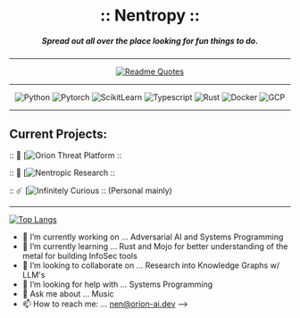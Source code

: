 <div align="center">

# :: Nentropy ::
##### Spread out all over the place looking for fun things to do.

----------

<a href="https://github.com/piyushsuthar/github-readme-quotes&border=true&theme=algolia">
  <img src="https://quotes-github-readme.vercel.app/api?type=horizontal&theme=dark" alt="Readme Quotes">
</a>

</div>



-----------------------------

<div align="center">
  <img src="https://img.shields.io/badge/python-3670A0?style=for-the-badge&logo=python&logoColor=ffdd54" alt="Python"/>
  <img src="https://img.shields.io/badge/pytorch-%23EE4C2C.svg?style=for-the-badge&logo=pytorch&logoColor=white" alt="Pytorch"/>
  <img src="https://img.shields.io/badge/scikit--learn-F7931E?style=for-the-badge&logo=scikit-learn&logoColor=white" alt="ScikitLearn"/>
  <img src="https://img.shields.io/badge/typescript-007ACC?style=for-the-badge&logo=typescript&logoColor=white" alt="Typescript"/>
  <img src="https://img.shields.io/badge/rust-000000?style=for-the-badge&logo=rust&logoColor=white" alt="Rust"/>
  <img src="https://img.shields.io/badge/docker-%230db7ed.svg?style=for-the-badge&logo=docker&logoColor=white" alt="Docker"/>
  <img src="https://img.shields.io/badge/Google%20Cloud-4285F4?style=for-the-badge&logo=google-cloud&logoColor=white" alt="GCP"/>
</div>


------------------------------

## Current Projects:
:: 👾 [![Orion Threat Platform]("https://www.github.com/orion-constellation") ::

:: 🥷 [![Nentropic Research]("https://www.github.com/Nentropic-0x0") ::

:: ☄️ [![Infinitely Curious]("https://www.github.com/snyata") :: (Personal mainly)

------------------------------

[![Top Langs](https://github-readme-stats.vercel.app/api/top-langs/?username=Nentropic-0x0a&layout=donut)](https://github.com/anuraghazra/github-readme-stats)




- 🔭 I’m currently working on ... Adversarial AI and Systems Programming
- 🌱 I’m currently learning ... Rust and Mojo for better understanding of the metal for building InfoSec tools
- 👯 I’m looking to collaborate on ... Research into Knowledge Graphs w/ LLM's
- 🤔 I’m looking for help with ... Systems Programming
- 💬 Ask me about ... Music
- 📫 How to reach me: ... nen@orion-ai.dev
-->
